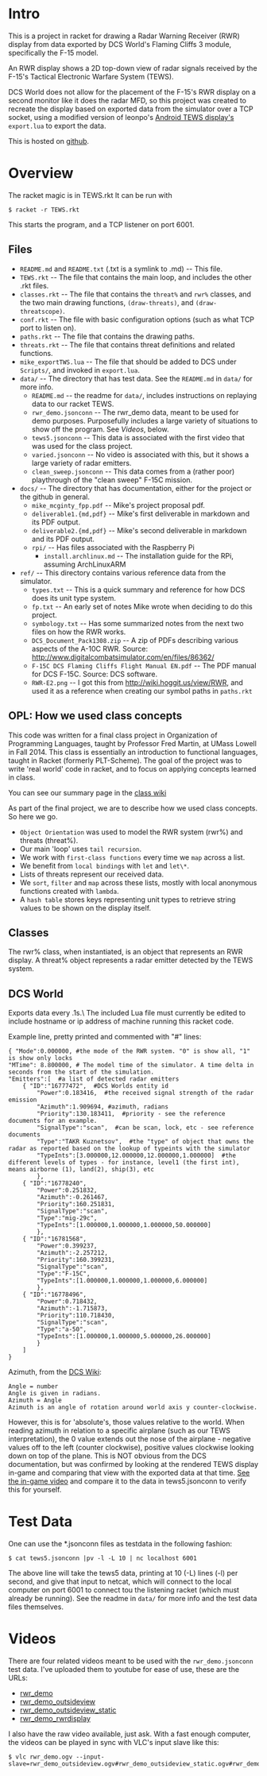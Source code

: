Intro
=====
This is a project in racket for drawing a Radar Warning Receiver (RWR)
display from data exported by DCS World's Flaming Cliffs 3 module,
specifically the F-15 model.

An RWR display shows a 2D top-down view of radar signals received by
the F-15's Tactical Electronic Warfare System (TEWS).

DCS World does not allow for the placement of the F-15's RWR display
on a second monitor like it does the radar MFD, so this project was
created to recreate the display based on exported data from the simulator
over a TCP socket, using a modified version of leonpo's [Android TEWS
display's](http://forums.eagle.ru/showthread.php?t=100057) `export.lua` to
export the data.

This is hosted on [github](https://github.com/mach327/DCS-RWR-racket).

Overview
========
The racket magic is in TEWS.rkt
It can be run with

	$ racket -r TEWS.rkt

This starts the program, and a TCP listener on port 6001. 

Files
-----

* `README.md` and `README.txt` (.txt is a symlink to .md) -- This file.
* `TEWS.rkt`    -- The file that contains the main loop, and includes the other .rkt files.
* `classes.rkt` -- The file that contains the `threat%` and `rwr%` classes, and the two main drawing functions, `(draw-threats)`, and `(draw-threatscope)`. 
* `conf.rkt`     -- The file with basic configuration options (such as what TCP port to listen on).
* `paths.rkt`    -- The file that contains the drawing paths.
* `threats.rkt`	-- The file that contains threat definitions and related functions.
* `mike_exportTWS.lua` -- The file that should be added to DCS under `Scripts/`, and invoked in `export.lua`.
* `data/`	-- The directory that has test data. See the `README.md` in `data/` for more info.
  * `README.md`	-- the readme for `data/`, includes instructions on replaying data to our racket TEWS.
  * `rwr_demo.jsonconn`	-- The rwr_demo data, meant to be used for demo purposes. Purposefully includes a large variety of situations to show off the program. See *Videos*, below.
  * `tews5.jsonconn`	-- This data is associated with the first video that was used for the class project.
  * `varied.jsonconn`	-- No video is associated with this, but it shows a large variety of radar emitters.
  * `clean_sweep.jsonconn`	-- This data comes from a (rather poor) playthrough of the "clean sweep" F-15C mission.
* `docs/`	-- The directory that has documentation, either for the project or the github in general.
  * `mike_mcginty_fpp.pdf`	-- Mike's project proposal pdf.
  * `deliverable1.{md,pdf}`	-- Mike's first deliverable in markdown and its PDF output.
  * `deliverable2.{md,pdf}`	-- Mike's second deliverable in markdown and its PDF output.
  * `rpi/`	-- Has files associated with the Raspberry Pi
    * `install.archlinux.md`	-- The installation guide for the RPi, assuming ArchLinuxARM
* `ref/`	-- This directory contains various reference data from the simulator.
  * `types.txt` -- This is a quick summary and reference for how DCS does its unit type system.
  * `fp.txt` 	-- An early set of notes Mike wrote when deciding to do this project.
  * `symbology.txt`	-- Has some summarized notes from the next two files on how the RWR works.
  * `DCS_Document_Pack1308.zip`	-- A zip of PDFs describing various aspects of the A-10C RWR. Source: http://www.digitalcombatsimulator.com/en/files/86362/
  * `F-15C DCS Flaming Cliffs Flight Manual EN.pdf`	-- The PDF manual for DCS F-15C. Source: DCS software.
  * `RWR-E2.png`	-- I got this from http://wiki.hoggit.us/view/RWR, and used it as a reference when creating our symbol paths in `paths.rkt`


OPL: How we used class concepts
-------------------------------

This code was written for a final class project in Organization of Programming Languages, taught by Professor Fred Martin, at UMass Lowell in Fall 2014.
This class is essentially an introduction to functional languages, taught in Racket (formerly PLT-Scheme). The goal of the project was to write 'real world' code in racket,
and to focus on applying concepts learned in class. 

You can see our summary page in the [class wiki](http://www.cs.uml.edu/ecg/index.php/OPLfall14/DCS-worldRadar)

As part of the final project, we are to describe how we used class concepts. So here we go.

* `Object Orientation` was used to model the RWR system (rwr%) and threats (threat%).
* Our main 'loop' uses `tail recursion`.
* We work with `first-class functions` every time we `map` across a list.
* We benefit from `local bindings` with `let` and `let\*`.
* Lists of threats represent our received data.
* We `sort`, `filter` and `map` across these lists, mostly with local anonymous functions created with `lambda`.
* A `hash table` stores keys representing unit types to retrieve string values to be shown on the display itself. 

Classes
-------

The rwr% class, when instantiated, is an object that represents an RWR display.
A threat% object represents a radar emitter detected by the TEWS system.


DCS World
--------
Exports data every .1s.\\
The included Lua file must currently be edited to include hostname or ip address of
machine running this racket code.

Example line, pretty printed and commented with "#" lines:

	{ "Mode":0.000000, #the mode of the RWR system. "0" is show all, "1" is show only locks
	"MTime": 8.800000, # The model time of the simulator. A time delta in seconds from the start of the simulation.
	"Emitters":[  #a list of detected radar emitters
		{ "ID":"16777472",  #DCS Worlds entity id
			"Power":0.183416,  #the received signal strength of the radar emission
			"Azimuth":1.909694, #azimuth, radians
			"Priority":130.183411,  #priority - see the reference documents for an example.
			"SignalType":"scan",  #can be scan, lock, etc - see reference documents
			"Type":"TAKR Kuznetsov",  #the "type" of object that owns the radar as reported based on the lookup of typeints with the simulator
			"TypeInts":[3.000000,12.000000,12.000000,1.000000]  #the different levels of types - for instance, level1 (the first int), means airborne (1), land(2), ship(3), etc
			},
		{ "ID":"16778240", 
			"Power":0.251832, 
			"Azimuth":-0.261467,
			"Priority":160.251831, 
			"SignalType":"scan", 
			"Type":"mig-29c",
			"TypeInts":[1.000000,1.000000,1.000000,50.000000] 
			},
		{ "ID":"16781568", 
			"Power":0.399237, 
			"Azimuth":-2.257212, 
			"Priority":160.399231, 
			"SignalType":"scan", 
			"Type":"F-15C", 
			"TypeInts":[1.000000,1.000000,1.000000,6.000000] 
			},
		{ "ID":"16778496", 
			"Power":0.718432, 
			"Azimuth":-1.715873, 
			"Priority":110.718430, 
			"SignalType":"scan", 
			"Type":"a-50", 
			"TypeInts":[1.000000,1.000000,5.000000,26.000000] 
			}
		] 
	}

Azimuth, from the [DCS Wiki](http://en.wiki.eagle.ru/wiki/Simulator_Scripting_Engine/DCS:_World_1.2.1/Part_1):

	Angle = number
	Angle is given in radians.
	Azimuth = Angle
	Azimuth is an angle of rotation around world axis y counter-clockwise. 

However, this is for 'absolute's, those values relative to the world.
When reading azimuth in relation to a specific airplane (such as our
TEWS interpretation), the 0 value extends out the nose of the airplane -
negative values off to the left (counter clockwise), positive values
clockwise looking down on top of the plane. This is NOT obvious from
the DCS documentation, but was confirmed by looking at the rendered
TEWS display in-game and comparing that view with the exported data at
that time. [See the in-game video](https://www.youtube.com/watch?v=-IDGZ51gnpg&list=UUmEVA0u2gL-og0NJ_SP6hiw) 
and compare it to the data in tews5.jsonconn to verify this for yourself.



Test Data
=========

One can use the \*.jsonconn files as testdata in the following fashion:

	$ cat tews5.jsonconn |pv -l -L 10 | nc localhost 6001

The above line will take the tews5 data, printing at 10 (-L) lines (-l)
per second, and give that input to netcat, which will connect to the local
computer on port 6001 to connect tou the listening racket (which must already
be running). See the readme in `data/` for more info and the test data files themselves.


Videos
======

There are four related videos meant to be used with the `rwr_demo.jsonconn` test data.
I've uploaded them to youtube for ease of use, these are the URLs:
	
* [rwr_demo](http://youtu.be/7T8lflEjdZY)
* [rwr_demo_outsideview](http://youtu.be/EsSbAvZ5rNQ)
* [rwr_demo_outsideview_static](http://youtu.be/5JH7kezZhyg)
* [rwr_demo_rwrdisplay](http://youtu.be/RGiRabwXg6M)

I also have the raw video available, just ask. With a fast enough
computer, the videos can be played in sync with VLC's input slave
like this:

	$ vlc rwr_demo.ogv --input-slave=rwr_demo_outsideview.ogv#rwr_demo_outsideview_static.ogv#rwr_demo_rwrdisplay.ogv



